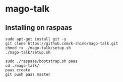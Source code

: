 # mago-talk

## Installing on raspaas

```
sudo apt-get install git -y
git clone https://github.com/k-shino/mago-talk.git
chmod +x ./mago-talk/setup.sh
./mago-talk/setup.sh

sudo ./raspaas/bootstrap.sh paas
cd ./mago-talk/
paas create
git push paas master
```
